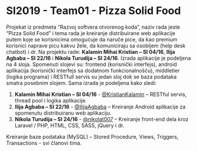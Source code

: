 # SI2019 - Team01 - Pizza Solid Food
Projekat iz predmeta “Razvoj softvera otvorenog koda”, naziv rada jeste “Pizza Solid Food”  i tema rada je kreiranje distribuirane web aplikacije putem koje se korisnicima omogućuje da naruče pice, da kao premium korisnici naprave picu kakvu žele, da komuniciraju sa osobljem (help desk chatbot) i dr. Na projektu rade: **Kalamin Mihai Kristian – SI 04/16**, **Ilija Agbaba – SI 22/16** i **Nikola Turudija – SI 24/16**. Izrada aplikacije je podeljena na 4 sloja. Spomenuti slojevi su: frontend (korisnički interfejs), android aplikacija (korisnički interfejs sa dodatnom funkcionalnošću), middletier (logika programa) i RESTfull servis su jedan sloj dok se baza podataka smatra posebnim slojem. Sama izrada je podeljena kako sledi: 
1. **Kalamin Mihai Kristian – SI 04/16** - [@KristianKalamin](https://github.com/KristianKalamin "@KristianKalamin") – RESTful servis, thread pool i logika aplikacije.
2. **Ilija Agbaba – SI 22/16** - [@IlijaAgbaba](https://github.com/IlijaAgbaba "@IlijaAgbaba") – Kreiranje Android aplikacije za spomenutu distribuiranu web aplikaciju.
3. **Nikola Turudija – SI 24/16** - [@nikolat007](https://github.com/nikolat007 "@nikolat007") – Kreiranje front-end dela kroz Laravel / PHP, HTML, CSS, SASS, jQuery i dr.

Kreiranje baze podataka (MySQL) – Stored Procedure, Views, Triggers, Transactions - svi članovi tima.


